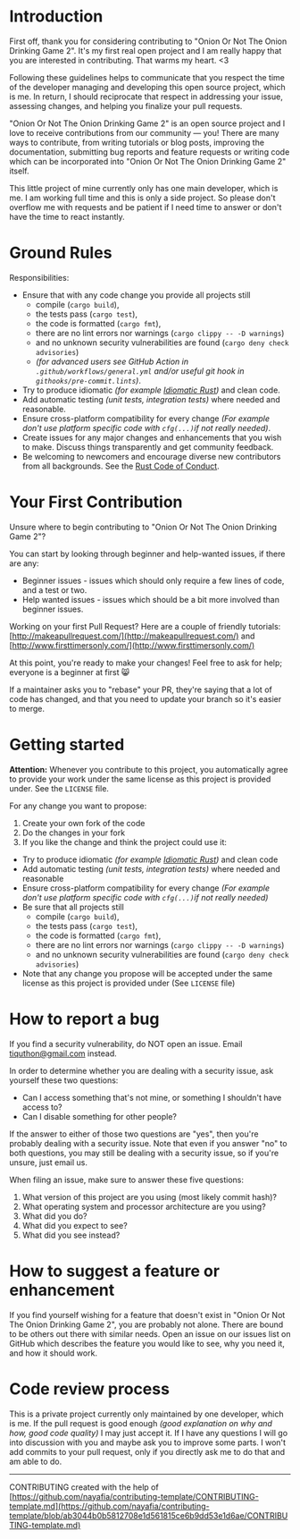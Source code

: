 # Introduction

First off, thank you for considering contributing to "Onion Or Not The Onion Drinking Game 2".
It's my first real open project and I am really happy that you are interested in contributing.
That warms my heart. <3

Following these guidelines helps to communicate that you respect the time of the developer managing and developing this open source project, which is me.
In return, I should reciprocate that respect in addressing your issue, assessing changes, and helping you finalize your pull requests.

"Onion Or Not The Onion Drinking Game 2" is an open source project and I love to receive contributions from our community — you!
There are many ways to contribute, from writing tutorials or blog posts, improving the documentation, submitting bug reports and feature requests or writing code which can be incorporated into "Onion Or Not The Onion Drinking Game 2" itself.

This little project of mine currently only has one main developer, which is me.
I am working full time and this is only a side project.
So please don't overflow me with requests and be patient if I need time to answer or don't have the time to react instantly.

# Ground Rules

Responsibilities:
* Ensure that with any code change you provide all projects still
  * compile (`cargo build`),
  * the tests pass (`cargo test`),
  * the code is formatted (`cargo fmt`),
  * there are no lint errors nor warnings (`cargo clippy -- -D warnings`)
  * and no unknown security vulnerabilities are found (`cargo deny check advisories`)
  * *(for advanced users see GitHub Action in `.github/workflows/general.yml` and/or useful git hook in `githooks/pre-commit.lints`)*.
* Try to produce idiomatic *(for example [Idiomatic Rust](https://cheats.rs/#idiomatic-rust))* and clean code.
* Add automatic testing *(unit tests, integration tests)* where needed and reasonable.
* Ensure cross-platform compatibility for every change *(For example don't use platform specific code with `cfg(...)`if not really needed)*.
* Create issues for any major changes and enhancements that you wish to make. Discuss things transparently and get community feedback.
* Be welcoming to newcomers and encourage diverse new contributors from all backgrounds. See the [Rust Code of Conduct](https://www.rust-lang.org/policies/code-of-conduct).

# Your First Contribution

Unsure where to begin contributing to "Onion Or Not The Onion Drinking Game 2"?

You can start by looking through beginner and help-wanted issues, if there are any:
- Beginner issues - issues which should only require a few lines of code, and a test or two.
- Help wanted issues - issues which should be a bit more involved than beginner issues.

Working on your first Pull Request?
Here are a couple of friendly tutorials: [http://makeapullrequest.com/](http://makeapullrequest.com/) and [http://www.firsttimersonly.com/](http://www.firsttimersonly.com/)

At this point, you're ready to make your changes!
Feel free to ask for help; everyone is a beginner at first :smile_cat:

If a maintainer asks you to "rebase" your PR, they're saying that a lot of code has changed, and that you need to update your branch so it's easier to merge.

# Getting started

**Attention:** Whenever you contribute to this project, you automatically agree to provide your work under the same license as this project is provided under.
See the `LICENSE` file.

For any change you want to propose:
1. Create your own fork of the code
2. Do the changes in your fork
3. If you like the change and think the project could use it:
  * Try to produce idiomatic *(for example [Idiomatic Rust](https://cheats.rs/#idiomatic-rust))* and clean code
  * Add automatic testing *(unit tests, integration tests)* where needed and reasonable
  * Ensure cross-platform compatibility for every change *(For example don't use platform specific code with `cfg(...)`if not really needed)*
  * Be sure that all projects still
	  * compile (`cargo build`),
	  * the tests pass (`cargo test`),
	  * the code is formatted (`cargo fmt`),
	  * there are no lint errors nor warnings (`cargo clippy -- -D warnings`)
	  * and no unknown security vulnerabilities are found (`cargo deny check advisories`)
  * Note that any change you propose will be accepted under the same license as this project is provided under (See `LICENSE` file)

# How to report a bug

If you find a security vulnerability, do NOT open an issue.
Email tiquthon@gmail.com instead.

In order to determine whether you are dealing with a security issue, ask yourself these two questions:
* Can I access something that's not mine, or something I shouldn't have access to?
* Can I disable something for other people?

If the answer to either of those two questions are "yes", then you're probably dealing with a security issue.
Note that even if you answer "no" to both questions, you may still be dealing with a security issue, so if you're unsure, just email us.

When filing an issue, make sure to answer these five questions:

1. What version of this project are you using (most likely commit hash)?
2. What operating system and processor architecture are you using?
3. What did you do?
4. What did you expect to see?
5. What did you see instead?

# How to suggest a feature or enhancement

If you find yourself wishing for a feature that doesn't exist in "Onion Or Not The Onion Drinking Game 2", you are probably not alone.
There are bound to be others out there with similar needs.
Open an issue on our issues list on GitHub which describes the feature you would like to see, why you need it, and how it should work.

# Code review process

This is a private project currently only maintained by one developer, which is me.
If the pull request is good enough *(good explanation on why and how, good code quality)* I may just accept it.
If I have any questions I will go into discussion with you and maybe ask you to improve some parts.
I won't add commits to your pull request, only if you directly ask me to do that and am able to do.

---

CONTRIBUTING created with the help of [https://github.com/nayafia/contributing-template/CONTRIBUTING-template.md](https://github.com/nayafia/contributing-template/blob/ab3044b0b5812708e1d561815ce6b9dd53e1d6ae/CONTRIBUTING-template.md)
